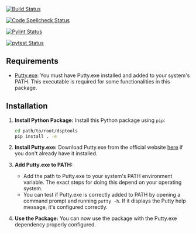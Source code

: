 [![Build Status](https://github.com/vpopaRWH/dsptools/actions/workflows/black.yml/badge.svg)](https://github.com/vpopaRWH/dsptools/actions/workflows/black.yml)

[![Code Spellcheck Status](https://github.com/vpopaRWH/dsptools/actions/workflows/codespell.yml/badge.svg)](https://github.com/vpopaRWH/dsptools/actions/workflows/codespell.yml)

[![Pylint Status](https://github.com/vpopaRWH/dsptools/actions/workflows/pylint.yml/badge.svg)](https://github.com/vpopaRWH/dsptools/actions/workflows/pylint.yml)

[![pytest Status](https://github.com/vpopaRWH/dsptools/actions/workflows/pytest.yml/badge.svg)](https://github.com/vpopaRWH/dsptools/actions/workflows/pytest.yml)

## Requirements

- [Putty.exe](https://www.chiark.greenend.org.uk/~sgtatham/putty/latest.html): You must have Putty.exe installed and added to your system's PATH. This executable is required for some functionalities in this package.

## Installation

1. **Install Python Package:** Install this Python package using `pip`:

    ```bash
    cd path/to/root/dsptools
    pip install . -e
    ```

2. **Install Putty.exe:** Download Putty.exe from the official website [here](https://www.chiark.greenend.org.uk/~sgtatham/putty/latest.html) if you don't already have it installed.

3. **Add Putty.exe to PATH:**
   - Add the path to Putty.exe to your system's PATH environment variable. The exact steps for doing this depend on your operating system.
   - You can test if Putty.exe is correctly added to PATH by opening a command prompt and running `putty -h`. If it displays the Putty help message, it's configured correctly.

4. **Use the Package:** You can now use the package with the Putty.exe dependency properly configured.
